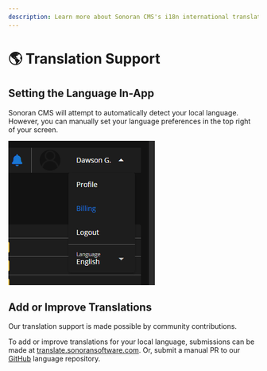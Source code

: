 ```yaml
---
description: Learn more about Sonoran CMS's i18n international translation support.
---
```


# 🌎 Translation Support

## Setting the Language In-App

Sonoran CMS will attempt to automatically detect your local language. However, you can manually set your language preferences in the top right of your screen.

![Sonoran CMS - Language Selector](<../.gitbook/assets/image (16).png>)

## Add or Improve Translations

Our translation support is made possible by community contributions.

To add or improve translations for your local language, submissions can be made at [translate.sonoransoftware.com](https://translate.sonoransoftware.com). Or, submit a manual PR to our [GitHub](https://github.com/Sonoran-Software/sonorancms\_translations) language repository.
